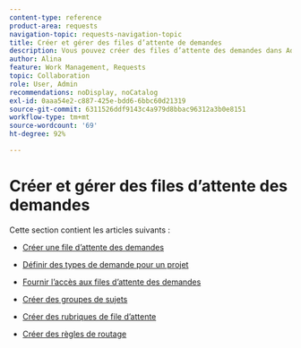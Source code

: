```yaml
---
content-type: reference
product-area: requests
navigation-topic: requests-navigation-topic
title: Créer et gérer des files d’attente de demandes
description: Vous pouvez créer des files d’attente des demandes dans Adobe Workfront pour capturer le travail non prévu de votre entreprise. Les articles suivants décrivent comment configurer des projets pour qu’ils fonctionnent comme des files d’attente des demandes.
author: Alina
feature: Work Management, Requests
topic: Collaboration
role: User, Admin
recommendations: noDisplay, noCatalog
exl-id: 0aaa54e2-c887-425e-bdd6-6bbc60d21319
source-git-commit: 6311526ddf9143c4a979d8bbac96312a3b0e8151
workflow-type: tm+mt
source-wordcount: '69'
ht-degree: 92%

---
```


# Créer et gérer des files d’attente des demandes

Cette section contient les articles suivants :

* [Créer une file d’attente des demandes](../../../manage-work/requests/create-and-manage-request-queues/create-request-queue.md)
* [Définir des types de demande pour un projet](../../../manage-work/requests/create-and-manage-request-queues/define-request-types-for-project.md)
* [Fournir l’accès aux files d’attente des demandes](../../../manage-work/requests/create-and-manage-request-queues/provide-access-to-request-queues.md)
* [Créer des groupes de sujets](../../../manage-work/requests/create-and-manage-request-queues/create-topic-groups.md)
* [Créer des rubriques de file d’attente](../../../manage-work/requests/create-and-manage-request-queues/create-queue-topics.md)
* [Créer des règles de routage](../../../manage-work/requests/create-and-manage-request-queues/create-routing-rules.md)

  <!--
  <li><a href="../../../manage-work/requests/create-and-manage-request-queues/queue-details-tab-overview.md" class="MCXref xref" xrefformat="{para}">Overview of the Queue Details tab in a project</a> </li>
  -->
